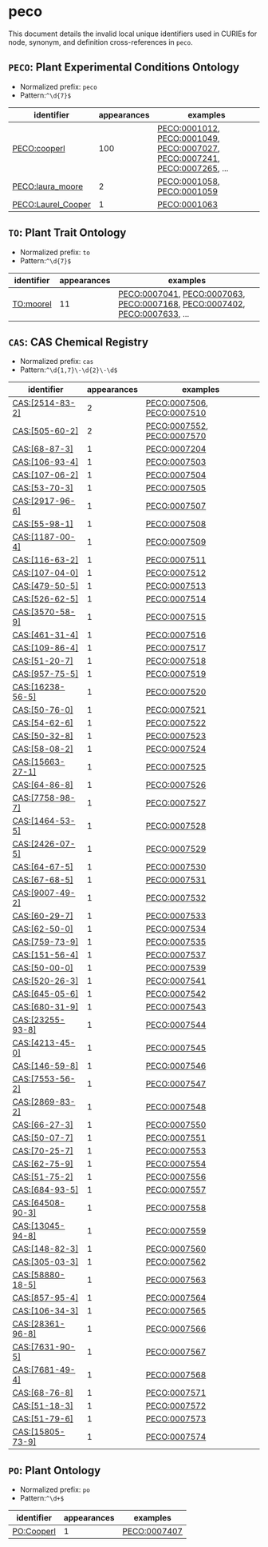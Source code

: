 # peco

This document details the invalid local unique identifiers used in CURIEs
for node, synonym, and definition cross-references in `peco`.


## `PECO`: Plant Experimental Conditions Ontology

- Normalized prefix: `peco`
- Pattern:`^\d{7}$`


| identifier                                                      |   appearances | examples                                                                                                                                                                                                                                                                     |
|-----------------------------------------------------------------|---------------|------------------------------------------------------------------------------------------------------------------------------------------------------------------------------------------------------------------------------------------------------------------------------|
| [PECO:cooperl](https://bioregistry.io/PECO:cooperl)             |           100 | [PECO:0001012](https://bioregistry.io/PECO:0001012), [PECO:0001049](https://bioregistry.io/PECO:0001049), [PECO:0007027](https://bioregistry.io/PECO:0007027), [PECO:0007241](https://bioregistry.io/PECO:0007241), [PECO:0007265](https://bioregistry.io/PECO:0007265), ... |
| [PECO:laura_moore](https://bioregistry.io/PECO:laura_moore)     |             2 | [PECO:0001058](https://bioregistry.io/PECO:0001058), [PECO:0001059](https://bioregistry.io/PECO:0001059)                                                                                                                                                                     |
| [PECO:Laurel_Cooper](https://bioregistry.io/PECO:Laurel_Cooper) |             1 | [PECO:0001063](https://bioregistry.io/PECO:0001063)                                                                                                                                                                                                                          |

## `TO`: Plant Trait Ontology

- Normalized prefix: `to`
- Pattern:`^\d{7}$`


| identifier                                    |   appearances | examples                                                                                                                                                                                                                                                                     |
|-----------------------------------------------|---------------|------------------------------------------------------------------------------------------------------------------------------------------------------------------------------------------------------------------------------------------------------------------------------|
| [TO:moorel](https://bioregistry.io/TO:moorel) |            11 | [PECO:0007041](https://bioregistry.io/PECO:0007041), [PECO:0007063](https://bioregistry.io/PECO:0007063), [PECO:0007168](https://bioregistry.io/PECO:0007168), [PECO:0007402](https://bioregistry.io/PECO:0007402), [PECO:0007633](https://bioregistry.io/PECO:0007633), ... |

## `CAS`: CAS Chemical Registry

- Normalized prefix: `cas`
- Pattern:`^\d{1,7}\-\d{2}\-\d$`


| identifier                                                  |   appearances | examples                                                                                                 |
|-------------------------------------------------------------|---------------|----------------------------------------------------------------------------------------------------------|
| [CAS:[2514-83-2]](https://bioregistry.io/CAS:[2514-83-2])   |             2 | [PECO:0007506](https://bioregistry.io/PECO:0007506), [PECO:0007510](https://bioregistry.io/PECO:0007510) |
| [CAS:[505-60-2]](https://bioregistry.io/CAS:[505-60-2])     |             2 | [PECO:0007552](https://bioregistry.io/PECO:0007552), [PECO:0007570](https://bioregistry.io/PECO:0007570) |
| [CAS:[68-87-3]](https://bioregistry.io/CAS:[68-87-3])       |             1 | [PECO:0007204](https://bioregistry.io/PECO:0007204)                                                      |
| [CAS:[106-93-4]](https://bioregistry.io/CAS:[106-93-4])     |             1 | [PECO:0007503](https://bioregistry.io/PECO:0007503)                                                      |
| [CAS:[107-06-2]](https://bioregistry.io/CAS:[107-06-2])     |             1 | [PECO:0007504](https://bioregistry.io/PECO:0007504)                                                      |
| [CAS:[53-70-3]](https://bioregistry.io/CAS:[53-70-3])       |             1 | [PECO:0007505](https://bioregistry.io/PECO:0007505)                                                      |
| [CAS:[2917-96-6]](https://bioregistry.io/CAS:[2917-96-6])   |             1 | [PECO:0007507](https://bioregistry.io/PECO:0007507)                                                      |
| [CAS:[55-98-1]](https://bioregistry.io/CAS:[55-98-1])       |             1 | [PECO:0007508](https://bioregistry.io/PECO:0007508)                                                      |
| [CAS:[1187-00-4]](https://bioregistry.io/CAS:[1187-00-4])   |             1 | [PECO:0007509](https://bioregistry.io/PECO:0007509)                                                      |
| [CAS:[116-63-2]](https://bioregistry.io/CAS:[116-63-2])     |             1 | [PECO:0007511](https://bioregistry.io/PECO:0007511)                                                      |
| [CAS:[107-04-0]](https://bioregistry.io/CAS:[107-04-0])     |             1 | [PECO:0007512](https://bioregistry.io/PECO:0007512)                                                      |
| [CAS:[479-50-5]](https://bioregistry.io/CAS:[479-50-5])     |             1 | [PECO:0007513](https://bioregistry.io/PECO:0007513)                                                      |
| [CAS:[526-62-5]](https://bioregistry.io/CAS:[526-62-5])     |             1 | [PECO:0007514](https://bioregistry.io/PECO:0007514)                                                      |
| [CAS:[3570-58-9]](https://bioregistry.io/CAS:[3570-58-9])   |             1 | [PECO:0007515](https://bioregistry.io/PECO:0007515)                                                      |
| [CAS:[461-31-4]](https://bioregistry.io/CAS:[461-31-4])     |             1 | [PECO:0007516](https://bioregistry.io/PECO:0007516)                                                      |
| [CAS:[109-86-4]](https://bioregistry.io/CAS:[109-86-4])     |             1 | [PECO:0007517](https://bioregistry.io/PECO:0007517)                                                      |
| [CAS:[51-20-7]](https://bioregistry.io/CAS:[51-20-7])       |             1 | [PECO:0007518](https://bioregistry.io/PECO:0007518)                                                      |
| [CAS:[957-75-5]](https://bioregistry.io/CAS:[957-75-5])     |             1 | [PECO:0007519](https://bioregistry.io/PECO:0007519)                                                      |
| [CAS:[16238-56-5]](https://bioregistry.io/CAS:[16238-56-5]) |             1 | [PECO:0007520](https://bioregistry.io/PECO:0007520)                                                      |
| [CAS:[50-76-0]](https://bioregistry.io/CAS:[50-76-0])       |             1 | [PECO:0007521](https://bioregistry.io/PECO:0007521)                                                      |
| [CAS:[54-62-6]](https://bioregistry.io/CAS:[54-62-6])       |             1 | [PECO:0007522](https://bioregistry.io/PECO:0007522)                                                      |
| [CAS:[50-32-8]](https://bioregistry.io/CAS:[50-32-8])       |             1 | [PECO:0007523](https://bioregistry.io/PECO:0007523)                                                      |
| [CAS:[58-08-2]](https://bioregistry.io/CAS:[58-08-2])       |             1 | [PECO:0007524](https://bioregistry.io/PECO:0007524)                                                      |
| [CAS:[15663-27-1]](https://bioregistry.io/CAS:[15663-27-1]) |             1 | [PECO:0007525](https://bioregistry.io/PECO:0007525)                                                      |
| [CAS:[64-86-8]](https://bioregistry.io/CAS:[64-86-8])       |             1 | [PECO:0007526](https://bioregistry.io/PECO:0007526)                                                      |
| [CAS:[7758-98-7]](https://bioregistry.io/CAS:[7758-98-7])   |             1 | [PECO:0007527](https://bioregistry.io/PECO:0007527)                                                      |
| [CAS:[1464-53-5]](https://bioregistry.io/CAS:[1464-53-5])   |             1 | [PECO:0007528](https://bioregistry.io/PECO:0007528)                                                      |
| [CAS:[2426-07-5]](https://bioregistry.io/CAS:[2426-07-5])   |             1 | [PECO:0007529](https://bioregistry.io/PECO:0007529)                                                      |
| [CAS:[64-67-5]](https://bioregistry.io/CAS:[64-67-5])       |             1 | [PECO:0007530](https://bioregistry.io/PECO:0007530)                                                      |
| [CAS:[67-68-5]](https://bioregistry.io/CAS:[67-68-5])       |             1 | [PECO:0007531](https://bioregistry.io/PECO:0007531)                                                      |
| [CAS:[9007-49-2]](https://bioregistry.io/CAS:[9007-49-2])   |             1 | [PECO:0007532](https://bioregistry.io/PECO:0007532)                                                      |
| [CAS:[60-29-7]](https://bioregistry.io/CAS:[60-29-7])       |             1 | [PECO:0007533](https://bioregistry.io/PECO:0007533)                                                      |
| [CAS:[62-50-0]](https://bioregistry.io/CAS:[62-50-0])       |             1 | [PECO:0007534](https://bioregistry.io/PECO:0007534)                                                      |
| [CAS:[759-73-9]](https://bioregistry.io/CAS:[759-73-9])     |             1 | [PECO:0007535](https://bioregistry.io/PECO:0007535)                                                      |
| [CAS:[151-56-4]](https://bioregistry.io/CAS:[151-56-4])     |             1 | [PECO:0007537](https://bioregistry.io/PECO:0007537)                                                      |
| [CAS:[50-00-0]](https://bioregistry.io/CAS:[50-00-0])       |             1 | [PECO:0007539](https://bioregistry.io/PECO:0007539)                                                      |
| [CAS:[520-26-3]](https://bioregistry.io/CAS:[520-26-3])     |             1 | [PECO:0007541](https://bioregistry.io/PECO:0007541)                                                      |
| [CAS:[645-05-6]](https://bioregistry.io/CAS:[645-05-6])     |             1 | [PECO:0007542](https://bioregistry.io/PECO:0007542)                                                      |
| [CAS:[680-31-9]](https://bioregistry.io/CAS:[680-31-9])     |             1 | [PECO:0007543](https://bioregistry.io/PECO:0007543)                                                      |
| [CAS:[23255-93-8]](https://bioregistry.io/CAS:[23255-93-8]) |             1 | [PECO:0007544](https://bioregistry.io/PECO:0007544)                                                      |
| [CAS:[4213-45-0]](https://bioregistry.io/CAS:[4213-45-0])   |             1 | [PECO:0007545](https://bioregistry.io/PECO:0007545)                                                      |
| [CAS:[146-59-8]](https://bioregistry.io/CAS:[146-59-8])     |             1 | [PECO:0007546](https://bioregistry.io/PECO:0007546)                                                      |
| [CAS:[7553-56-2]](https://bioregistry.io/CAS:[7553-56-2])   |             1 | [PECO:0007547](https://bioregistry.io/PECO:0007547)                                                      |
| [CAS:[2869-83-2]](https://bioregistry.io/CAS:[2869-83-2])   |             1 | [PECO:0007548](https://bioregistry.io/PECO:0007548)                                                      |
| [CAS:[66-27-3]](https://bioregistry.io/CAS:[66-27-3])       |             1 | [PECO:0007550](https://bioregistry.io/PECO:0007550)                                                      |
| [CAS:[50-07-7]](https://bioregistry.io/CAS:[50-07-7])       |             1 | [PECO:0007551](https://bioregistry.io/PECO:0007551)                                                      |
| [CAS:[70-25-7]](https://bioregistry.io/CAS:[70-25-7])       |             1 | [PECO:0007553](https://bioregistry.io/PECO:0007553)                                                      |
| [CAS:[62-75-9]](https://bioregistry.io/CAS:[62-75-9])       |             1 | [PECO:0007554](https://bioregistry.io/PECO:0007554)                                                      |
| [CAS:[51-75-2]](https://bioregistry.io/CAS:[51-75-2])       |             1 | [PECO:0007556](https://bioregistry.io/PECO:0007556)                                                      |
| [CAS:[684-93-5]](https://bioregistry.io/CAS:[684-93-5])     |             1 | [PECO:0007557](https://bioregistry.io/PECO:0007557)                                                      |
| [CAS:[64508-90-3]](https://bioregistry.io/CAS:[64508-90-3]) |             1 | [PECO:0007558](https://bioregistry.io/PECO:0007558)                                                      |
| [CAS:[13045-94-8]](https://bioregistry.io/CAS:[13045-94-8]) |             1 | [PECO:0007559](https://bioregistry.io/PECO:0007559)                                                      |
| [CAS:[148-82-3]](https://bioregistry.io/CAS:[148-82-3])     |             1 | [PECO:0007560](https://bioregistry.io/PECO:0007560)                                                      |
| [CAS:[305-03-3]](https://bioregistry.io/CAS:[305-03-3])     |             1 | [PECO:0007562](https://bioregistry.io/PECO:0007562)                                                      |
| [CAS:[58880-18-5]](https://bioregistry.io/CAS:[58880-18-5]) |             1 | [PECO:0007563](https://bioregistry.io/PECO:0007563)                                                      |
| [CAS:[857-95-4]](https://bioregistry.io/CAS:[857-95-4])     |             1 | [PECO:0007564](https://bioregistry.io/PECO:0007564)                                                      |
| [CAS:[106-34-3]](https://bioregistry.io/CAS:[106-34-3])     |             1 | [PECO:0007565](https://bioregistry.io/PECO:0007565)                                                      |
| [CAS:[28361-96-8]](https://bioregistry.io/CAS:[28361-96-8]) |             1 | [PECO:0007566](https://bioregistry.io/PECO:0007566)                                                      |
| [CAS:[7631-90-5]](https://bioregistry.io/CAS:[7631-90-5])   |             1 | [PECO:0007567](https://bioregistry.io/PECO:0007567)                                                      |
| [CAS:[7681-49-4]](https://bioregistry.io/CAS:[7681-49-4])   |             1 | [PECO:0007568](https://bioregistry.io/PECO:0007568)                                                      |
| [CAS:[68-76-8]](https://bioregistry.io/CAS:[68-76-8])       |             1 | [PECO:0007571](https://bioregistry.io/PECO:0007571)                                                      |
| [CAS:[51-18-3]](https://bioregistry.io/CAS:[51-18-3])       |             1 | [PECO:0007572](https://bioregistry.io/PECO:0007572)                                                      |
| [CAS:[51-79-6]](https://bioregistry.io/CAS:[51-79-6])       |             1 | [PECO:0007573](https://bioregistry.io/PECO:0007573)                                                      |
| [CAS:[15805-73-9]](https://bioregistry.io/CAS:[15805-73-9]) |             1 | [PECO:0007574](https://bioregistry.io/PECO:0007574)                                                      |

## `PO`: Plant Ontology

- Normalized prefix: `po`
- Pattern:`^\d+$`


| identifier                                      |   appearances | examples                                            |
|-------------------------------------------------|---------------|-----------------------------------------------------|
| [PO:Cooperl](https://bioregistry.io/PO:Cooperl) |             1 | [PECO:0007407](https://bioregistry.io/PECO:0007407) |

